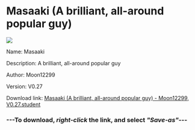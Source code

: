 # Masaaki (A brilliant, all-around popular guy)

<img src = "https://raw.githubusercontent.com/Arbiter1223/Koukou-Gurashi-Custom-Students/master/Students/Files/Masaaki%20(A%20brilliant%2C%20all-around%20popular%20guy).png">

Name: Masaaki

Description: A brilliant, all-around popular guy

Author: Moon12299

Version: V0.27

Download link: <a href="https://raw.githubusercontent.com/Arbiter1223/Koukou-Gurashi-Custom-Students/master/Students/Files/Masaaki%20(A%20brilliant%2C%20all-around%20popular%20guy)%20-%20Moon12299%2C%20V0.27.student">Masaaki (A brilliant, all-around popular guy) - Moon12299, V0.27.student</a>

### ---**To download, _right-click_ the link, and select _"Save-as"_**---

